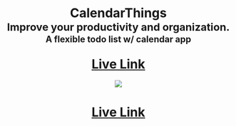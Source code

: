 
<h1 align="center">
  CalendarThings 
  <br/>
  <sub>Improve your productivity and organization.</sub>
  <br/> <sub><sub>A flexible todo list w/ calendar app</sub></sub>
  <p></p><a href="https://calendar-things.vercel.app">Live Link</a>
 
</h1>

<p align="center">
  <img src="https://res.cloudinary.com/dkg7lxnj2/image/upload/v1676116464/YoutubeDLNow_kvtefz.png" />
</p>

<h1 align="center">
<a href="https://calendar-things.vercel.app">Live Link</a>
<p></p>
</h1>
<br/>
<p></p>
<br/><br/>


